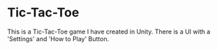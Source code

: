 # Tic-Tac-Toe
This is a Tic-Tac-Toe game I have created in Unity. There is a UI with a 'Settings' and 'How to Play' Button.
